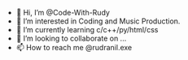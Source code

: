- 👋 Hi, I’m @Code-With-Rudy
- 👀 I’m interested in Coding and Music Production.
- 🌱 I’m currently learning c/c++/py/html/css
- 💞️ I’m looking to collaborate on ...
- 📫 How to reach me @rudranil.exe

<!---
Code-With-Rudy/Code-With-Rudy is a ✨ special ✨ repository because its `README.md` (this file) appears on your GitHub profile.
You can click the Preview link to take a look at your changes.
--->
